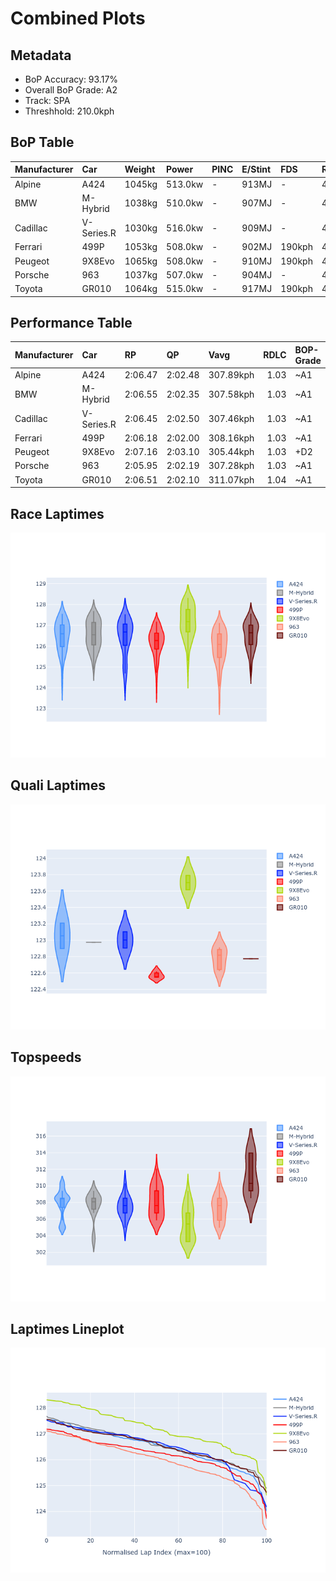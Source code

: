 # Combined Plots

## Metadata

- BoP Accuracy: 93.17%
- Overall BoP Grade: A2
- Track: SPA
- Threshhold: 210.0kph

## BoP Table
| Manufacturer   | Car        | Weight   | Power   | PINC   | E/Stint   | FDS    | RDP    | QDP    | TDP    |
|:---------------|:-----------|:---------|:--------|:-------|:----------|:-------|:-------|:-------|:-------|
| Alpine         | A424       | 1045kg   | 513.0kw | -      | 913MJ     | -      | 46.98% | 33.33% | 11.90% |
| BMW            | M-Hybrid   | 1038kg   | 510.0kw | -      | 907MJ     | -      | 46.79% | 16.67% | 5.10%  |
| Cadillac       | V-Series.R | 1030kg   | 516.0kw | -      | 909MJ     | -      | 44.21% | 33.33% | 13.45% |
| Ferrari        | 499P       | 1053kg   | 508.0kw | -      | 902MJ     | 190kph | 45.63% | 33.33% | 11.42% |
| Peugeot        | 9X8Evo     | 1065kg   | 508.0kw | -      | 910MJ     | 190kph | 47.67% | 50.00% | 13.86% |
| Porsche        | 963        | 1037kg   | 507.0kw | -      | 904MJ     | -      | 46.37% | 75.00% | 11.50% |
| Toyota         | GR010      | 1064kg   | 515.0kw | -      | 917MJ     | 190kph | 47.52% | 16.67% | 3.83%  |

## Performance Table
| Manufacturer   | Car        | RP      | QP      | Vavg      |   RDLC | BOP-Grade   | Match   |
|:---------------|:-----------|:--------|:--------|:----------|-------:|:------------|:--------|
| Alpine         | A424       | 2:06.47 | 2:02.48 | 307.89kph |   1.03 | ~A1         | 99.24%  |
| BMW            | M-Hybrid   | 2:06.55 | 2:02.35 | 307.58kph |   1.03 | ~A1         | 95.42%  |
| Cadillac       | V-Series.R | 2:06.45 | 2:02.50 | 307.46kph |   1.03 | ~A1         | 97.62%  |
| Ferrari        | 499P       | 2:06.18 | 2:02.00 | 308.16kph |   1.03 | ~A1         | 98.96%  |
| Peugeot        | 9X8Evo     | 2:07.16 | 2:03.10 | 305.44kph |   1.03 | +D2         | 64.66%  |
| Porsche        | 963        | 2:05.95 | 2:02.19 | 307.28kph |   1.03 | ~A1         | 96.30%  |
| Toyota         | GR010      | 2:06.51 | 2:02.10 | 311.07kph |   1.04 | ~A1         | 100.00% |

## Race Laptimes
![Race Laptimes](images/race_violin.png)

## Quali Laptimes
![Quali Laptimes](images/quali_violin.png)

## Topspeeds
![Topspeeds](images/topspeed_violin.png)

## Laptimes Lineplot
![Laptimes Lineplot](images/laptime_line.png)

